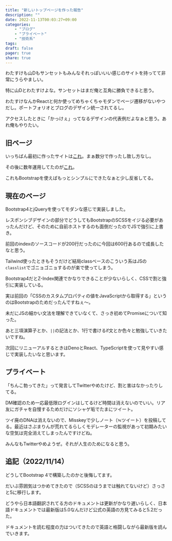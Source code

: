 ```yaml
---
title: "新しいトップページを作った報告"
description: ""
date: 2022-11-13T00:03:27+09:00
categories:
    - "ブログ"
    - "プライベート"
    - "技術系"
tags:
draft: false
pager: true
share: true
---
```


わたすけも山Dもサンセットもみんなそれっぽいいい感じのサイトを持ってて非常にうらやましい。

特に山Dとわたすけよな。サンセットはまだ俺と互角に勝負できると思う。

わたすけなんかReactと何か使ってめちゃくちゃモダンでページ遷移がないやつだし。ポートフォリオとブログのデザイン統一されてるし。

アクセスしたときに「かっけぇ」ってなるデザインの代表例だよなぁと思う。あれ俺もやりたい。

## 旧ページ

いっちばん最初に作ったサイトは[これ](/index-r1.html)。まぁ数分で作ったし致し方なし。

その後に数年運用してたのが[これ](/index-r2.html)。

これもBootstrapを使えばもっとシンプルにできたなぁと少し反省してる。

## 現在のページ

Bootstrap4とjQueryを使ってモダンな感じで実装しました。

レスポンシブデザインの部分でどうしてもBootstrapのSCSSをイジる必要があったんだけど、そのために自前ホストするのも面倒だったのでJSで強引に上書き。

前回のindexのソースコードが200行だったのに今回は600行あるので成長したなと思う。

Tailwind使ったときもそうだけど結局classベースのこういう系はJSの`classlist`でゴニョゴニョするのが楽で使ってしまう。

Bootstrap4だとZ-Index関連でかなりできることが少ないらしく、CSSで割と強引に実装している。

実は前回の「CSSのカスタムプロパティの値をJavaScriptから取得する」というのはBootstrapのためだったんですねぇ〜。

未だにJSの細かい文法を理解できていなくて、さっき初めてPromiseについて知った。

あと三項演算子とか、`||`の記法とか、1行で書けるif文とか色々と勉強していきたいですね。

次回にリニューアルするときはDenoとReact、TypeScriptを使って見やすい感じで実装したいなと思います。

## プライベート

「ちんこ勃ってきた」って発言してTwitterやめたけど、割と害はなかったりしてる。

DM確認のため一応最低限ログインはしてるけど時間は消えないのでいい。リア友にガチャを自慢するためだけにソシャゲ垢でたまにツイート。

ツイ廃のDNAは消えないので、Misskeyで少しノート（≒ツイート）を投稿してる。最近はさぶまりんが荒れてるらしくモデレーターの監視があって初期みたいな空気は完全消えてしまったんですけどね。

みんなもTwitterやめようぜ。それが人生のためになると思う。

## 追記（2022/11/14）

どうしてBootstrap 4で構築したのかと後悔してます。

だいぶ雰囲気はつかめてきたので（SCSSのほうまでは触れてないけど）さっさと5に移行します。

どうやら日本語翻訳されてる方のドキュメントは更新がかなり遅いらしく、日本語ドキュメントでは最新版は5.0なんだけど公式の英語の方見てみると5.2だった。

ドキュメントを読む程度の力はついてきたので英語と格闘しながら最新版を読んでいきます。
